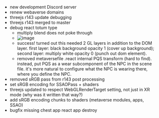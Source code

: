 - new development Discord server
- renew webaverse domains
- threejs r143 update debugging
- threejs r143 merged to master
- debug react totum type
  - multiply blend does not poke through
  - ![image](https://user-images.githubusercontent.com/6926057/184688555-b1b9b794-c9ed-418e-b9d2-f78d82eee01b.png)
  - success! turned out this needed 2 GL layers in addition to the DOM layer. first layer: black background opacity 1 (cover up background); second layer: multiply white opacity 0 (punch out dom element).
  - removed metaversefile .react  internal PQS transform (hard to find). instead, put PQS as a wear subcomponent of the NPC in the scene file. it's more natural to configure what the NPC is wearing there, where you define the NPC.
- removed sRGB pass from r143 post processing
- set sRGB encoding for SSAOPass + shaders
- threejs updated to respect WebGLRenderTarget setting, not just in XR mode (why was it written that way?)
- add sRGB encoding chunks to shaders (metaverse modules, apps, SSAO)
- bugfix missing chest app react app destroy